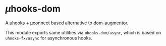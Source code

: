 # <em>µ</em>hooks-dom

A [µhooks](https://github.com/WebReflection/uhooks#readme) + [µconnect](https://github.com/WebReflection/uconnect#readme) based alternative to [dom-augmentor](https://github.com/WebReflection/dom-augmentor).

This module exports same utilities via `uhooks-dom/async`, which is based on `uhooks-fx/async` for asynchronous hooks.
